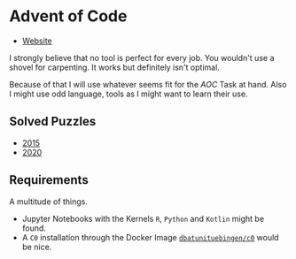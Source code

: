 # Advent of Code
* [Website](https://adventofcode.com/)

I strongly believe that no tool is perfect for every job. You wouldn't use a shovel for
carpenting. It works but definitely isn't optimal.

Because of that I will use whatever seems fit for the *AOC* Task at hand. Also I might use
odd language, tools as I might want to learn their use.

## Solved Puzzles
- [2015](2015/README.md)
- [2020](2020/README.md)

## Requirements
A multitude of things.

* Jupyter Notebooks with the Kernels `R`, `Python` and `Kotlin` might be found.
* A `C0` installation through the Docker Image
    [`dbatunituebingen/c0`](https://hub.docker.com/r/dbatunituebingen/c0) would be nice.
